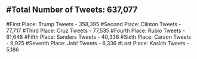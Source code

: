 #Total Number of Tweets: 637,077 
---
#First Place: Trump Tweets - 358,395
#Second Place: Clinton Tweets - 77,717
#Third Place: Cruz Tweets - 77,535
#Fourth Place: Rubio Tweets - 61,648
#Fifth Place: Sanders Tweets - 40,336
#Sixth Place: Carson Tweets - 9,925
#Seventh Place: Jeb! Tweets - 6,336
#Last Place: Kasich Tweets - 5,186

